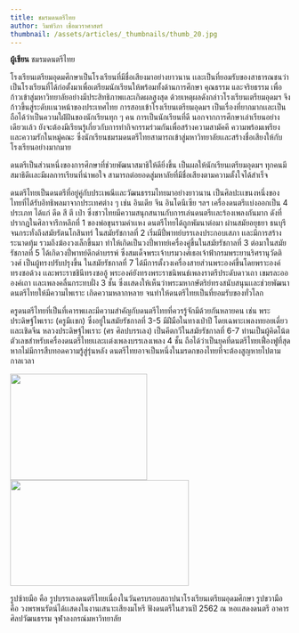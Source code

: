```yaml
---
title: ชมรมดนตรีไทย
author: วิมพ์วิภา เชื่อมวราศาสตร์
thumbnail: /assets/articles/_thumbnails/thumb_20.jpg
---
```


**ผู้เขียน** ชมรมดนตรีไทย

โรงเรียนเตรียมอุดมศึกษาเป็นโรงเรียนที่มีชื่อเสียงมาอย่างยาวนาน
เเละเป็นที่ยอมรับของสาธารณชนว่าเป็นโรงเรียนที่ได้ก่อตั้งมาเพื่อเตรียมนักเรียนให้พร้อมทั้งด้านการศึกษา
คุณธรรม และจริยธรรม
เพื่อก้าวเข้าสู่มหาวิทยาลัยอย่างมีประสิทธิภาพเเละเกิดผลสูงสุด
ด้วยเหตุผลดังกล่าวโรงเรียนเตรียมอุดมฯ
จึงก้าวขึ้นสู่ระดับเเนวหน้าของประเทศไทย การสอบเข้าโรงเรียนเตรียมอุดมฯ
เป็นเรื่องที่ยากมากเเละเป็นถือได้ว่าเป็นความใฝ่ฝันของนักเรียนทุก ๆ คน
การเป็นนักเรียนที่ดี นอกจากการศึกษาเล่าเรียนอย่างเดียวเเล้ว
ยังจะต้องมีเรียนรู้เกี่ยวกับการทำกิจกรรมร่วมกันเพื่อสร้างความสามัคคี
ความพร้อมเพรียง เเละความรักในหมู่คณะ
ซึ่งนักเรียนชมรมดนตรีไทยสามารถเข้าสู่มหาวิทยาลัยเเละสร้างชื่อเสียงให้กับโรงเรียนอย่างมากมาย

ดนตรีเป็นส่วนหนึ่งของการศึกษาที่ช่วยพัฒนาสมาธิให้ดียิ่งขึ้น
เป็นผลให้นักเรียนเตรียมอุดมฯ ทุกคนมีสมาธิดีเเละมีผลการเรียนที่น่าพอใจ
สามารถต่อยอดสู่มหาลัยที่มีชื่อเสียงตามความตั้งใจได้สำเร็จ

ดนตรีไทยเป็นดนตรีที่อยู่คู่กับประเพณีเเละวัฒนธรรมไทยมาอย่างยาวนาน
เป็นศิลปะเเขนงหนึ่งของไทยที่ได้รับอิทธิพลมาจากประเทศต่าง ๆ เช่น อินเดีย
จีน อินโดนีเซีย ฯลฯ เครื่องดนตรีเเบ่งออกเป็น 4 ประเภท ได้แก่ ดีด สี ตี
เป่า ซึ่งชาวไทยมีความสนุกสนานกับการเล่นดนตรีเเละร้องเพลงกันมาก
ดังที่ปรากฎในศิลาจารึกหลึกที่ 1 ของพ่อขุนรามคำเเหง
ดนตรีไทยได้ถูกพัมนาต่อมา ผ่านสมัยอยุธยา ธนบุรี
จนกระทั่งถึงสมัยรัตนโกสินทร์ ในสมัยรัชกาลที่ 2
เริ่มมีปี่พาทย์บรรเลงประกอบเสภา เเละมีการสร้างระนาดทุ้ม
รวมถึงฆ้องวงเล็กขึ้นมา
ทำให้เกิดเป็นวงปี่พาทย์เครื่องคู่ขึ้นในสมัยรัชกาลที่ 3
ต่อมาในสมัยรัชกาลที่ 5 ได้เกิดวงปี่พาทย์ดึกดำบรรพ์
ซึ่งสมเด็จพระเจ้าบรมวงศ์เธอเจ้าฟ้ากรมพระยานริศรานุวัดติวงศ์
เป็นผู้ทรงปรับปรุงขึ้น ในสมัยรัชกาลที่ 7
ได้มีการตั้งวงเครื่องสายส่วนพระองค์ขึ้นโดยพราะองค์ทรงซอด้วง
เเละพระราชชินีทรงซออู้ พระองค์ยังทรงพระราชนิพนธ์เพลงราตรีประดับดาวเถา
เขมรละออองค์เถา เเละเพลงคลื่นกระทบฝั่ง 3 ชั้น
ซึ่งเเสดงให้เห็นว่าพระมหากษัตริย์ทรงสนับสนุนเเละช่วยพัฒนาดนตรีไทยให้มีความไพเราะ
เกิดความหลากหลาย จนทำให้ดนตรีไทยเป็นที่ยอมรับของทั่วโลก

ครูดนตรีไทยที่เป็นที่เคารพเเละมีความสำคัญกับดนตรีไทยที่ควรรู้จักมีด้วยกันหลายคน
เช่น พระประดิษฐ์ไพเราะ (ครูมีเเขก) ซึ่งอยู่ในสมัยรัชกาลที่ 3-5
มีฝีมือในทางเป่าปี โดยเฉพาะเพลงทยอยเดี่ยวเเละเชิดจีน หลวงประดิษฐ์ไพเราะ
(ศร ศิลปบรรเลง) เป็นคีตกวีในสมัยรัชกาลที่ 6-7
ท่านเป็นผู้คิดโน้ตตัวเลขสำหรับเครื่องดนตรีไทยเเละเเต่งเพลงบรรเลงเพลง 4
ชั้น ถือได้ว่าเป็นยุคที่ดนตรีไทยเฟื่องฟูที่สุด
หากไม่มีการสืบทอดความรู้สู่รุ่นหลัง
ดนตรีไทยอาจเป็นหนึ่งในมรดกของไทยที่จะต้องสูญหายไปตามกาลเวลา

<img src="/assets/articles/ThaiMusicClub_assets/media/image2.png" style="width:2.5625in;height:1.98958in" /><img src="/assets/articles/ThaiMusicClub_assets/media/image1.png" style="width:3.34375in;height:1.97917in" />

รูปซ้ายมือ คือ
รูปบรรเลงดนตรีไทยเนื่องในวันครบรอบสถาปนาโรงเรียนเตรียมอุดมศึกษา
รูปขวามือ คือ วงพรพนรัตน์ได้เเสดงในงานเสนาะเสียงมโหรี ฟังดนตรีในสวนปี
2562 ณ หอเเสดงดนตรี อาคารศิลปวัฒนธรรม จุฬาลงกรณ์มหาวิทยาลัย
